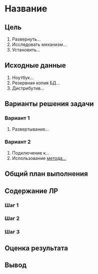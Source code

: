 # Название

## Цель

1. Развернуть...
2. Исследовать механизм...
3. Установить...

## ️Исходные данные

1. Ноутбук...
2. Резервная копия БД...
3. Дистрибутив...

## ️Варианты решения задачи

### Вариант 1

1. Развертывание...

### Вариант 2

1. Подключение к...
2. Использование [метода...](https://github.com) 

## ️Общий план выполнения

## Содержание ЛР

### Шаг 1

### Шаг 2

### Шаг 3

## ️Оценка результата

## ️Вывод 

